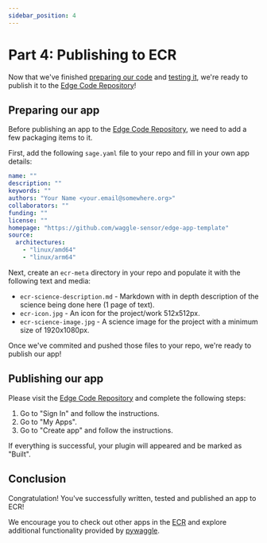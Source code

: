 ```yaml
---
sidebar_position: 4
---
```


# Part 4: Publishing to ECR

Now that we've finished [preparing our code](creating-an-edge-app) and [testing it](testing-an-edge-app), we're ready to publish it to the [Edge Code Repository](https://portal.sagecontinuum.org)!

## Preparing our app

Before publishing an app to the [Edge Code Repository](/docs/about/architecture#edge-code-repository-ecr), we need to add a few packaging items to it.

First, add the following `sage.yaml` file to your repo and fill in your own app details:

```yaml
name: ""
description: ""
keywords: ""
authors: "Your Name <your.email@somewhere.org>"
collaborators: ""
funding: ""
license: ""
homepage: "https://github.com/waggle-sensor/edge-app-template"
source:
  architectures:
    - "linux/amd64"
    - "linux/arm64"
```

Next, create an `ecr-meta` directory in your repo and populate it with the following text and media:

* `ecr-science-description.md` - Markdown with in depth description of the science being done here (1 page of text).
* `ecr-icon.jpg` - An icon for the project/work 512x512px.
* `ecr-science-image.jpg` - A science image for the project with a minimum size of 1920x1080px.

Once we've commited and pushed those files to your repo, we're ready to publish our app!

## Publishing our app

Please visit the [Edge Code Repository](https://portal.sagecontinuum.org) and complete the following steps:

1. Go to "Sign In" and follow the instructions.
2. Go to "My Apps".
3. Go to "Create app" and follow the instructions.

If everything is successful, your plugin will appeared and be marked as "Built".

## Conclusion

Congratulation! You've successfully written, tested and published an app to ECR!

We encourage you to check out other apps in the [ECR](https://portal.sagecontinuum.org) and explore additional functionality provided by [pywaggle](https://github.com/waggle-sensor/pywaggle).
